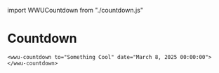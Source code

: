 import WWUCountdown from "./countdown.js"

# Countdown

<wwu-countdown to="Something Cool" date="March 8, 2025 00:00:00">
</wwu-countdown>

```
<wwu-countdown to="Something Cool" date="March 8, 2025 00:00:00">
</wwu-countdown>
```